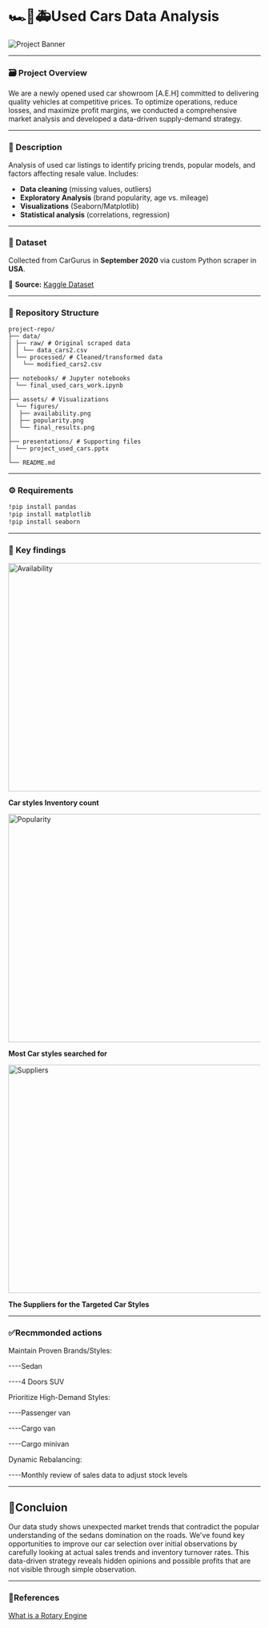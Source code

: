 # 🏎️🚗🚑Used Cars Data Analysis  

![Project Banner](https://github.com/user-attachments/assets/e792cc32-c80b-45c3-bc98-eace947bc875)  

---
### 🗃️ Project Overview
We are a newly opened used car showroom [A.E.H] committed to delivering quality vehicles at competitive prices. To optimize operations, reduce losses, and maximize profit margins, we conducted a comprehensive market analysis and developed a data-driven supply-demand strategy.

---
### 📝 Description  
Analysis of used car listings to identify pricing trends, popular models, and factors affecting resale value. Includes:  

- **Data cleaning** (missing values, outliers)  
- **Exploratory Analysis** (brand popularity, age vs. mileage)  
- **Visualizations** (Seaborn/Matplotlib)  
- **Statistical analysis** (correlations, regression)  

---

### 🔢 Dataset  
Collected from CarGurus in **September 2020**  via custom Python scraper in **USA**.  

📌 **Source:** [Kaggle Dataset](https://www.kaggle.com/datasets/ananaymital/us-used-cars-dataset)  

---

### 📂 Repository Structure  
```
project-repo/
├── data/
│ ├── raw/ # Original scraped data
│ │ └── data_cars2.csv
│ └── processed/ # Cleaned/transformed data
│   └── modified_cars2.csv
│
├── notebooks/ # Jupyter notebooks
│ └── final_used_cars_work.ipynb
│
├── assets/ # Visualizations
│ └── figures/
│  ├── availability.png
│  ├── popularity.png
│  └── final_results.png
│
├── presentations/ # Supporting files
│ └── project_used_cars.pptx
│
└── README.md
```
---


### ⚙️ Requirements  
```bash
!pip install pandas
!pip install matplotlib
!pip install seaborn
```
---
### 🔑 Key findings 

<img width="692" height="455" alt="Availability" src="https://github.com/user-attachments/assets/7efa198a-fd08-44d6-a516-c275edc204ad" />

**Car styles Inventory count**

<img width="692" height="455" alt="Popularity" src="https://github.com/user-attachments/assets/762f48f0-2a83-452e-a125-0d25db803d6b" />

**Most  Car styles searched for**

<img width="692" height="455" alt="Suppliers" src="https://github.com/user-attachments/assets/b3d59202-5509-42c4-bbe9-ff27c6eafc16" />

**The Suppliers for the Targeted Car Styles**


---
### ✅Recmmonded actions

Maintain Proven Brands/Styles:

----Sedan

----4 Doors SUV

 Prioritize High-Demand Styles:
 
----Passenger van

----Cargo van

----Cargo minivan


Dynamic Rebalancing:

----Monthly review of sales data to adjust stock levels

---

## 🎯Concluion
Our data study shows unexpected market trends that contradict the popular understanding of the  sedans domination on the roads. We've found key opportunities to improve our car selection over initial observations by carefully looking at actual sales trends and inventory turnover rates. This data-driven strategy reveals hidden opinions and possible profits that are not visible through simple observation.

---
### 📝References 
[What is a Rotary Engine](https://youtu.be/4x04M8YwOBw)  
